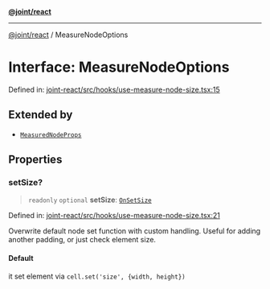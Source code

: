 [**@joint/react**](../README.md)

***

[@joint/react](../README.md) / MeasureNodeOptions

# Interface: MeasureNodeOptions

Defined in: [joint-react/src/hooks/use-measure-node-size.tsx:15](https://github.com/samuelgja/joint/blob/main/packages/joint-react/src/hooks/use-measure-node-size.tsx#L15)

## Extended by

- [`MeasuredNodeProps`](MeasuredNodeProps.md)

## Properties

### setSize?

> `readonly` `optional` **setSize**: [`OnSetSize`](../type-aliases/OnSetSize.md)

Defined in: [joint-react/src/hooks/use-measure-node-size.tsx:21](https://github.com/samuelgja/joint/blob/main/packages/joint-react/src/hooks/use-measure-node-size.tsx#L21)

Overwrite default node set function with custom handling.
Useful for adding another padding, or just check element size.

#### Default

it set element via `cell.set('size', {width, height})`
